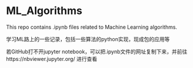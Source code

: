 # ML_Algorithms

This repo contains .ipynb files related to Machine Learning algorithms.

学习ML路上的一些记录，包括一些算法的python实现，现成包的应用等

若GitHub打不开jupyter notebook，可以把.ipynb文件的网址复制下来，并前往https://nbviewer.jupyter.org/ 进行查看
  
  

